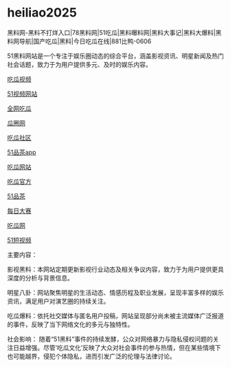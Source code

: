 # heiliao2025
黑料网-黑料不打烊入口|78黑料网|51吃瓜|黑料曝料网|黑料大事记|黑料大爆料|黑料网导航|国产吃瓜|黑料|今日吃瓜在线|881比鸭-0606

51黑料网站是一个专注于娱乐圈动态的综合平台，涵盖影视资讯、明星新闻及热门社会话题，致力于为用户提供多元、及时的娱乐内容。

<a href="https://cg9-07.pages.dev/">吃瓜视频</a>

<a href="https://pc4-10.pages.dev/">51视频网站</a>

<a href="https://cg4-21.pages.dev/">全网吃瓜</a>

<a href="https://cg6-21.pages.dev/">瓜圈网</a>

<a href="https://cg5-24.pages.dev/">吃瓜社区</a>

<a href="https://pc10-24.pages.dev/">51品茶app</a>

<a href="https://cg1-27.pages.dev/">吃瓜网站</a>

<a href="https://cg5-37.pages.dev/">吃瓜官方</a>

<a href="https://pc8-34.pages.dev/">51品茶</a>

<a href="https://pc1-26.pages.dev/">每日大赛</a>

<a href="https://cg1-39.pages.dev/">吃瓜网</a>

<a href="https://pc2-25.pages.dev/">51短视频</a>

主要内容：

影视黑料：本网站定期更新影视行业动态及相关争议内容，致力于为用户提供更具深度的分析与背景信息。

明星八卦：网站聚焦明星的生活动态、情感历程及职业发展，呈现丰富多样的娱乐资讯，满足用户对演艺圈的持续关注。

吃瓜爆料：依托社交媒体与匿名用户投稿，网站呈现部分尚未被主流媒体广泛报道的事件，反映了当下网络文化的多元与独特性。

社会影响：
随着“51黑料”事件的持续发酵，公众对网络暴力与隐私侵权问题的关注日益增强。尽管‘吃瓜文化’反映了大众对社会事件的参与热情，但在某些情境下也可能越界，侵犯个体隐私，进而引发广泛的伦理与法律讨论。
